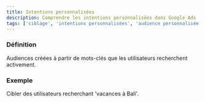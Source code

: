 ```yaml
---
title: Intentions personnalisées
description: Comprendre les intentions personnalisées dans Google Ads
tags: ['ciblage', 'intentions personnalisées', 'audience personnalisée', 'intentions achat', 'mots-clés recherche', 'ciblage intentionnel', 'google ads']
---
```


### Définition
Audiences créées à partir de mots-clés que les utilisateurs recherchent activement.

### Exemple
Cibler des utilisateurs recherchant 'vacances à Bali'.